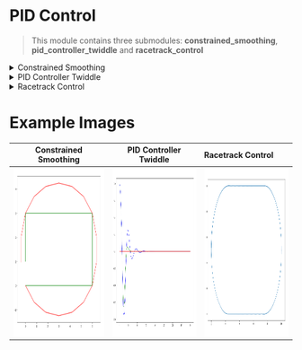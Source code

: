 # PID Control

> This module contains three submodules: **constrained_smoothing**, **pid_controller_twiddle** and **racetrack_control**

<details>
    <summary>Constrained Smoothing</summary>

## Constrained Smoothing

This module uses Gradient Descent to smooth the path to be followed by the robot. The smoothing process in 
constrained, as some points must be fixed (the four vertices of the square). The smoothed path has 
many states as the original path.
The two different paths used to test the smoothing process are shown in green in the figures below, 
and the smoothed path is shown in red.

<img src="../doc_images/pid_control/smoothed_path_1.png" alt="drawing" width="400" height="300"/> <img src="../doc_images/pid_control/smoothed_path_2.png" alt="drawing" width="400" height="300"/>

</details>

<details>
    <summary>PID Controller Twiddle</summary>

## PID Controller Twiddle

This modules applies the Twiddle algorithm to obtain the optimal parameters for a PID Controller which 
tries to adjust the robot to a straight horizontal line. The module then tests a PID Controller initialized 
with random parameters (but close to the optimal ones) and the PID Controller obtained from the Twiddle algorithm.

The following image shows the results of the Twiddle-optimized PID Controller in green, and the results of the PID Controller 
with near-optimal parameters in blue.

<img src="../doc_images/pid_control/pid_controller_twiddle.png" alt="drawing" width="600" height="450"/>

</details>

<details>
    <summary>Racetrack Control</summary>

## Racetrack Control

This module uses a PID Controller to navigate the Robot through a racetrack. The racetrack is shaped like a 
roman racetrack, and the crosstrack error is computed as the distance from the robot to the track.

The following image shows the path described by the robot after moving following the track for 200 timesteps.

<img src="../doc_images/pid_control/racetrack_control.png" alt="drawing" width="600" height="450"/>

</details>

# Example Images

|                                       Constrained Smoothing                                       |                                           PID Controller Twiddle                                           | Racetrack Control                                                                                     |
|:-------------------------------------------------------------------------------------------------:|:----------------------------------------------------------------------------------------------------------:|:------------------------------------------------------------------------------------------------------|
| <img src="../doc_images/pid_control/smoothed_path_1.png" alt="drawing" width="400" height="300"/> | <img src="../doc_images/pid_control/pid_controller_twiddle.png" alt="drawing" width="400" height="300"/>   | <img src="../doc_images/pid_control/racetrack_control.png" alt="drawing" width="400" height="300"/>   |

